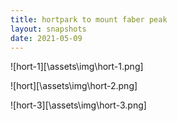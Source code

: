```yaml
---
title: hortpark to mount faber peak
layout: snapshots
date: 2021-05-09
---
```


![hort-1][\assets\img\hort-1.png]

![hort][\assets\img\hort-2.png]

![hort-3][\assets\img\hort-3.png]